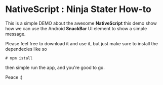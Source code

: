 # NativeScript : Ninja Stater How-to

This is a simple DEMO about the awesome **NativeScript**
this demo show how we can use the Android **SnackBar** UI element to show a simple message.

Please feel free to download it and use it, but just make sure to install the dependecies like so 

```terminal
# npm istall
```

then simple run the app, and you're good to go.


Peace :)
